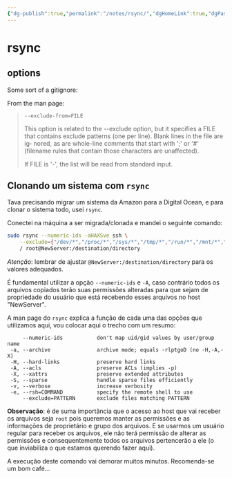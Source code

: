 ```yaml
---
{"dg-publish":true,"permalink":"/notes/rsync/","dgHomeLink":true,"dgPassFrontmatter":false,"dgShowBacklinks":true,"dgShowLocalGraph":false}
---
```


# rsync

## options

Some sort of a gitignore:


From the man page:
> `--exclude-from=FILE`
>
> This  option is related to the --exclude option, but it specifies a FILE that contains exclude patterns (one per line).  Blank lines in the  file  are  ig‐ nored,  as are whole-line comments that start with ';' or '#' (filename rules that contain those characters are unaffected).
> 
> If FILE is '-', the list will be read from standard input.



## Clonando um sistema com `rsync`

Tava precisando migrar um sistema da Amazon para a Digital Ocean, e para clonar o sistema todo, usei `rsync`.

Conectei na máquina a ser migrada/clonada e mandei o seguinte comando:

```sh
sudo rsync --numeric-ids -aHAXSve ssh \
    --exclude={"/dev/*","/proc/*","/sys/*","/tmp/*","/run/*","/mnt/*","/media/*","/lost+found"} \
    / root@NewServer:/destination/directory
```

*Atenção*: lembrar de ajustar `@NewServer:/destination/directory` para os valores adequados.

É fundamental utilizar a opção `--numeric-ids` e `-A`, caso contrário todos os arquivos copiados terão suas permissões alteradas para que sejam de propriedade do usuário que está recebendo esses arquivos no host "NewServer".

A man page do `rsync` explica a função de cada uma das opções que utilizamos aqui, vou colocar aqui o trecho com um resumo:

```
     --numeric-ids           don't map uid/gid values by user/group name
 -a, --archive               archive mode; equals -rlptgoD (no -H,-A,-X)
 -H, --hard-links            preserve hard links
 -A, --acls                  preserve ACLs (implies -p)
 -X, --xattrs                preserve extended attributes
 -S, --sparse                handle sparse files efficiently
 -v, --verbose               increase verbosity
 -e, --rsh=COMMAND           specify the remote shell to use
     --exclude=PATTERN       exclude files matching PATTERN
```

**Observação**: é de suma importância que o acesso ao host que vai receber os arquivos seja `root` pois queremos manter as permissões e as informações de proprietário e grupo dos arquivos. E se usarmos um usuário regular para receber os arquivos, ele não terá permissão de alterar as permissões e consequentemente todos os arquivos pertencerão a ele (o que inviabiliza o que estamos querendo fazer aqui).

A execução deste comando vai demorar muitos minutos. Recomenda-se um bom café...